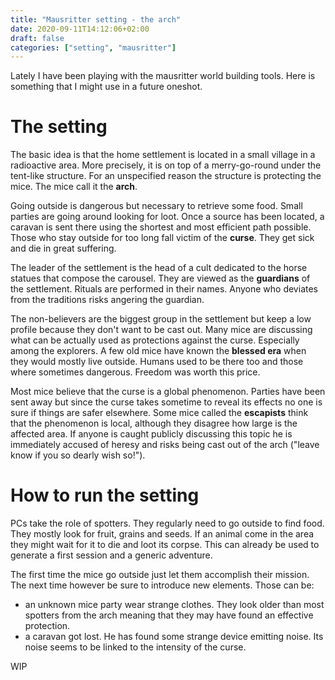 ```yaml
---
title: "Mausritter setting - the arch"
date: 2020-09-11T14:12:06+02:00
draft: false
categories: ["setting", "mausritter"]
---
```


Lately I have been playing with the mausritter world building tools. Here is
something that I might use in a future oneshot.

<!--more-->

# The setting

The basic idea is that the home settlement is located in a small village in a
radioactive area. More precisely, it is on top of a merry-go-round under the
tent-like structure. For an unspecified reason the structure is protecting the
mice. The mice call it the **arch**.

Going outside is dangerous but necessary to retrieve some food. Small parties
are going around looking for loot. Once a source has been located, a caravan is
sent there using the shortest and most efficient path possible. Those who stay
outside for too long fall victim of the **curse**. They get sick and die in great
suffering.

The leader of the settlement is the head of a cult dedicated to the horse
statues that compose the carousel. They are viewed as the **guardians** of the
settlement. Rituals are performed in their names. Anyone who deviates from the
traditions risks angering the guardian.

The non-believers are the biggest group in the settlement but keep a low profile
because they don't want to be cast out. Many mice are discussing what can be
actually used as protections against the curse. Especially among the explorers.
A few old mice have known the **blessed era** when they would mostly live outside.
Humans used to be there too and those where sometimes dangerous. Freedom was
worth this price.

Most mice believe that the curse is a global phenomenon. Parties have been sent
away but since the curse takes sometime to reveal its effects no one is sure if
things are safer elsewhere. Some mice called the **escapists** think that the
phenomenon is local, although they disagree how large is the affected area. If
anyone is caught publicly discussing this topic he is immediately accused of
heresy and risks being cast out of the arch ("leave know if you so dearly wish
so!").

# How to run the setting

PCs take the role of spotters. They regularly need to go outside to find food.
They mostly look for fruit, grains and seeds. If an animal come in the area they
might wait for it to die and loot its corpse. This can already be used to
generate a first session and a generic adventure.

The first time the mice go outside just let them accomplish their mission. The
next time however be sure to introduce new elements. Those can be:

- an unknown mice party wear strange clothes. They look older than most spotters
  from the arch meaning that they may have found an effective protection.
- a caravan got lost. He has found some strange device emitting noise. Its noise
  seems to be linked to the intensity of the curse.

WIP
